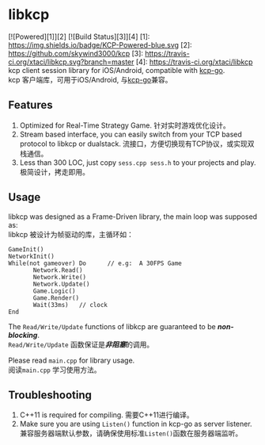 # libkcp
[![Powered][1]][2] [![Build Status][3]][4]
[1]: https://img.shields.io/badge/KCP-Powered-blue.svg
[2]: https://github.com/skywind3000/kcp
[3]: https://travis-ci.org/xtaci/libkcp.svg?branch=master
[4]: https://travis-ci.org/xtaci/libkcp
kcp client session library for iOS/Android, compatible with [kcp-go](https://github.com/xtaci/kcp-go).    
kcp 客户端库，可用于iOS/Android, 与[kcp-go](https://github.com/xtaci/kcp-go)兼容。        

## Features
1. Optimized for Real-Time Strategy Game.    针对实时游戏优化设计。
2. Stream based interface, you can easily switch from your TCP based protocol to libkcp or dualstack.    流接口，方便切换现有TCP协议，或实现双栈通信。
3. Less than 300 LOC, just copy ```sess.cpp sess.h``` to your projects and play.    极简设计，拷走即用。

## Usage
libkcp was designed as a Frame-Driven library, the main loop was supposed as:       
libkcp 被设计为帧驱动的库，主循环如：     
```
GameInit()
NetworkInit()
While(not gameover) Do      // e.g:  A 30FPS Game
       Network.Read()
       Network.Write()
       Network.Update()
       Game.Logic()
       Game.Render()
       Wait(33ms)   // clock
End
```

The ```Read/Write/Update``` functions of libkcp are guaranteed to be ***non-blocking***.       
```Read/Write/Update``` 函数保证是***非阻塞***的调用。       

Please read ```main.cpp``` for library usage.        
阅读```main.cpp``` 学习使用方法。      

## Troubleshooting
1. C++11 is required for compiling.    需要C++11进行编译。       
2. Make sure you are using ```Listen()``` function in kcp-go as server listener.   兼容服务器端默认参数，请确保使用标准```Listen()```函数在服务器端监听。
